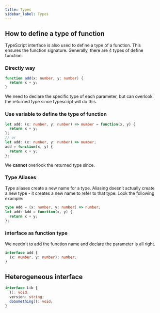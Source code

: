 ```yaml
---
title: Types
sidebar_label: Types
---
```


## How to define a type of function

TypeScript interface is also used to define a type of a function. This ensures the function signature. Generally, there are 4 types of define function:

### Directly way

```ts
function add(x: number, y: number) {
  return x + y;
}
```

We need to declare the specific type of each parameter, but can overlook the returned type since typescript will do this.

### Use **variable** to define the type of function

```ts
let add: (x: number, y: number) => number = function(x, y) {
  return x + y;
};
// or
let add: (x: number, y: number) => number;
add = function(x, y) {
  return x + y;
};
```

We **cannot** overlook the returned type since.

### Type Aliases

Type aliases create a new name for a type. Aliasing doesn’t actually create a new type - it creates a new name to refer to that type. Look the following example:

```ts
type Add = (x: number, y: number) => number;
let add: Add = function(x, y) {
  return x + y;
};
```

### interface as function type

We needn't to add the function name and declare the parameter is all right.

```ts
interface add {
  (x: number, y: number): number;
}
```

## Heterogeneous interface

```ts
interface Lib {
  (): void;
  version: string;
  doSomething(): void;
}
```
